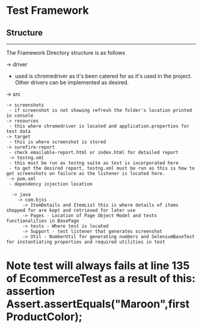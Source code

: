 # Test Framework

## Structure
*******

The Framework Directory structure is as follows

-> driver 
  - used is chromedriver as it's been catered for as it's used in the project. Other drivers can be implemented as desired.
  
   -> src
   
    -> screenshots 
     - if screenshot is not showing refresh the folder's location printed in console
    -> resources 
     - this where chromedriver is located and application.properties for test data
    -> target 
     - this is where screenshot is stored 
    -> surefire-report
     - check emailable-report.html or index.html for detailed report
     -> testng.xml
     - this must be run as testng suite as test is incorporated here 
     - to get the desired report, testng.xml must be run as this is how to get screenshots on failure as the listener is located here.
     -> pom.xml
     - dependency injection location
    
      -> java
        -> com.bjss
          -> ItemDetails and ItemList this is where details of items shopped for are kept and retrieved for later use
          -> Pages - Location of Page Object Model and tests functionalities in BasePage
          -> tests - Where test is located
          -> Support - test listener that generates screenshot 
          -> Util - NumberUtil for generating numbers and SeleniumBaseTest for instantiating properties and required utilities in test
          
# Note test will always fails at line 135 of EcommerceTest as a result of this: assertion Assert.assertEquals("Maroon",firstProductColor);